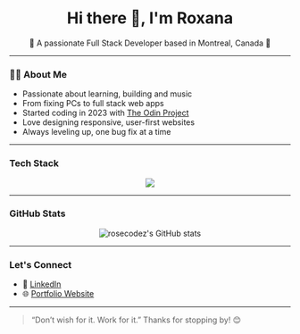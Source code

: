 <h1 align="center">Hi there 👋, I'm Roxana</h1>
<p align="center">🌸 A passionate Full Stack Developer based in Montreal, Canada 🌸</p>

---

### 👩‍💻 About Me

- Passionate about learning, building and music
- From fixing PCs to full stack web apps
- Started coding in 2023 with [The Odin Project](https://www.theodinproject.com/)  
- Love designing responsive, user-first websites  
- Always leveling up, one bug fix at a time 

---

### Tech Stack

<p align="center">
  <a href="https://skillicons.dev">
    <img src="https://skillicons.dev/icons?i=html,css,js,react,tailwind,bootstrap,nodejs,express,mongodb,postgres,prisma,pug,vite,vitest,webpack,docker,jest,vscode,babel,codepen,gcp,github,npm,stackoverflow,ubuntu,notion" />
  </a>
</p>

---

### GitHub Stats

<p align="center">
  <img src="https://github-readme-stats.vercel.app/api?username=rosecodez&show_icons=true&theme=tokyonight" alt="rosecodez's GitHub stats" />
</p>

---

### Let's Connect

- 💼 [LinkedIn](https://www.linkedin.com/in/roxana-dandu/)
- 🌐 [Portfolio Website](https://rosecodez.github.io/Portfolio-Website)

---

> “Don’t wish for it. Work for it.” 
Thanks for stopping by! 😊
